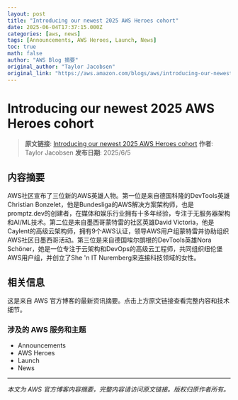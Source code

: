 ```yaml
---
layout: post
title: "Introducing our newest 2025 AWS Heroes cohort"
date: 2025-06-04T17:37:15.000Z
categories: [aws, news]
tags: [Announcements, AWS Heroes, Launch, News]
toc: true
math: false
author: "AWS Blog 摘要"
original_author: "Taylor Jacobsen"
original_link: "https://aws.amazon.com/blogs/aws/introducing-our-newest-2025-aws-heroes-cohort/"
---
```


# Introducing our newest 2025 AWS Heroes cohort

> **原文链接**: [Introducing our newest 2025 AWS Heroes cohort](https://aws.amazon.com/blogs/aws/introducing-our-newest-2025-aws-heroes-cohort/)
> **作者**: Taylor Jacobsen
> **发布日期**: 2025/6/5

## 内容摘要

AWS社区宣布了三位新的AWS英雄人物。第一位是来自德国科隆的DevTools英雄Christian Bonzelet，他是Bundesliga的AWS解决方案架构师，也是promptz.dev的创建者，在媒体和娱乐行业拥有十多年经验，专注于无服务器架构和AI/ML技术。第二位是来自墨西哥蒙特雷的社区英雄David Victoria，他是Caylent的高级云架构师，拥有9个AWS认证，领导AWS用户组蒙特雷并协助组织AWS社区日墨西哥活动。第三位是来自德国埃尔朗根的DevTools英雄Nora Schöner，她是一位专注于云架构和DevOps的高级云工程师，共同组织纽伦堡AWS用户组，并创立了She 'n IT Nuremberg来连接科技领域的女性。

## 相关信息

这是来自 AWS 官方博客的最新资讯摘要。点击上方原文链接查看完整内容和技术细节。

### 涉及的 AWS 服务和主题

- Announcements
- AWS Heroes
- Launch
- News

---

*本文为 AWS 官方博客内容摘要，完整内容请访问原文链接。版权归原作者所有。*